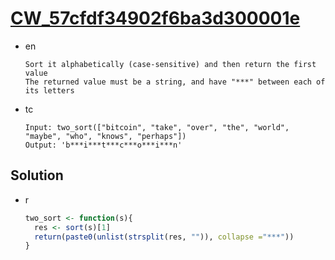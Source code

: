 # [CW_57cfdf34902f6ba3d300001e](https://www.codewars.com/kata/57cfdf34902f6ba3d300001e)

* en

  ```en
  Sort it alphabetically (case-sensitive) and then return the first value
  The returned value must be a string, and have "***" between each of its letters
  ```

* tc

  ```tc
  Input: two_sort(["bitcoin", "take", "over", "the", "world", "maybe", "who", "knows", "perhaps"])
  Output: 'b***i***t***c***o***i***n'
  ```

## Solution

* r

  ```r
  two_sort <- function(s){
    res <- sort(s)[1]
    return(paste0(unlist(strsplit(res, "")), collapse ="***"))
  }
  ```
